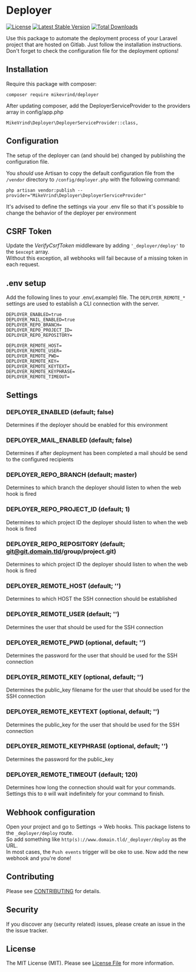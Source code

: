 # Deployer
[![License](https://poser.pugx.org/mikevrind/deployer/license.svg)](https://packagist.org/packages/mikevrind/deployer)
[![Latest Stable Version](https://poser.pugx.org/mikevrind/deployer/v/stable.svg)](https://packagist.org/packages/mikevrind/deployer)
[![Total Downloads](https://poser.pugx.org/mikevrind/deployer/downloads.svg)](https://packagist.org/packages/mikevrind/deployer)

Use this package to automate the deployment process of your Laravel project that are hosted on Gitlab. Just follow the installation instructions.
Don't forget to check the configuration file for the deployment options!

## Installation

Require this package with composer:

``` 
composer require mikevrind/deployer
```

After updating composer, add the DeployerServiceProvider to the providers array in config/app.php

```
MikeVrind\Deployer\DeployerServiceProvider::class,
```

## Configuration

The setup of the deployer can (and should be) changed by publishing the configuration file.

You _should_ use Artisan to copy the default configuration file from the `/vendor` directory to `/config/deployer.php` with the following command:

```
php artisan vendor:publish --provider="MikeVrind\Deployer\DeployerServiceProvider"
```

It's advised to define the settings via your .env file so that it's possible to change the behavior of the deployer per environment

## CSRF Token
Update the _VerifyCsrfToken_ middleware by adding `'_deployer/deploy'` to the `$except` array.  
Without this exception, all webhooks will fail because of a missing token in each request.

## .env setup

Add the following lines to your .env(.example) file. The `DEPLOYER_REMOTE_*` settings are used to establish a CLI connection with the server. 
``` 
DEPLOYER_ENABLED=true
DEPLOYER_MAIL_ENABLED=true
DEPLOYER_REPO_BRANCH=
DEPLOYER_REPO_PROJECT_ID=
DEPLOYER_REPO_REPOSITORY=

DEPLOYER_REMOTE_HOST=
DEPLOYER_REMOTE_USER=
DEPLOYER_REMOTE_PWD=
DEPLOYER_REMOTE_KEY=
DEPLOYER_REMOTE_KEYTEXT=
DEPLOYER_REMOTE_KEYPHRASE=
DEPLOYER_REMOTE_TIMEOUT=
```

## Settings
### DEPLOYER_ENABLED (default; false)
Determines if the deployer should be enabled for this environment

### DEPLOYER_MAIL_ENABLED (default; false)
Determines if after deployment has been completed a mail should be send to the configured recipients

### DEPLOYER_REPO_BRANCH (default; master)
Determines to which branch the deployer should listen to when the web hook is fired

### DEPLOYER_REPO_PROJECT_ID (default; 1)
Determines to which project ID the deployer should listen to when the web hook is fired

### DEPLOYER_REPO_REPOSITORY (default; git@git.domain.tld/group/project.git)
Determines to which project ID the deployer should listen to when the web hook is fired

### DEPLOYER_REMOTE_HOST (default; '')
Determines to which HOST the SSH connection should be established

### DEPLOYER_REMOTE_USER (default; '')
Determines the user that should be used for the SSH connection

### DEPLOYER_REMOTE_PWD (optional, default; '')
Determines the password for the user that should be used for the SSH connection

### DEPLOYER_REMOTE_KEY (optional, default; '')
Determines the public_key filename for the user that should be used for the SSH connection

### DEPLOYER_REMOTE_KEYTEXT (optional, default; '')
Determines the public_key for the user that should be used for the SSH connection

### DEPLOYER_REMOTE_KEYPHRASE (optional, default; '')
Determines the password for the public_key

### DEPLOYER_REMOTE_TIMEOUT (default; 120)
Determines how long the connection should wait for your commands. Settings this to `0` will wait indefinitely for your command to finish.

## Webhook configuration
Open your project and go to Settings -> Web hooks. This package listens to the `_deployer/deploy` route.  
So add something like `http(s)://www.domain.tld/_deployer/deploy` as the URL.  
In most cases, the `Push events` trigger will be oke to use. Now add the new webhook and you're done!

## Contributing

Please see [CONTRIBUTING](CONTRIBUTING.md) for details.

## Security

If you discover any (security related) issues, please create an issue in the the issue tracker.

## License

The MIT License (MIT). Please see [License File](LICENSE.md) for more information.
